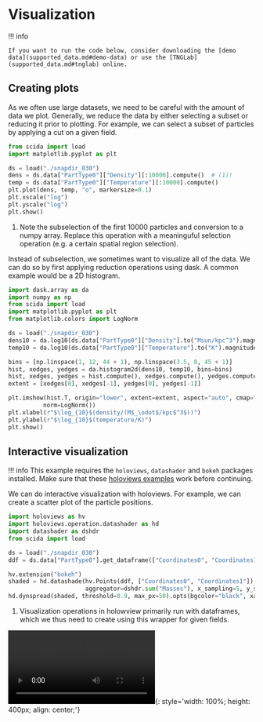 # Visualization

!!! info

    If you want to run the code below, consider downloading the [demo data](supported_data.md#demo-data) or use the [TNGLab](supported_data.md#tnglab) online.

## Creating plots

As we often use large datasets, we need to be careful with the amount of data we plot.
Generally, we reduce the data by either selecting a subset or reducing it prior to plotting.
For example, we can select a subset of particles by applying a cut on a given field.

```python title="Selecting a subset of particles"
from scida import load
import matplotlib.pyplot as plt

ds = load("./snapdir_030")
dens = ds.data["PartType0"]["Density"][:10000].compute()  # (1)!
temp = ds.data["PartType0"]["Temperature"][:10000].compute()
plt.plot(dens, temp, "o", markersize=0.1)
plt.xscale("log")
plt.yscale("log")
plt.show()
```

1. Note the subselection of the first 10000 particles and conversion to a numpy array. Replace this operation with a meaninguful selection operation (e.g. a certain spatial region selection).

Instead of subselection, we sometimes want to visualize all of the data. We can do so by first applying reduction operations using dask. A common example would be a 2D histogram.

```python title="2D histograms"
import dask.array as da
import numpy as np
from scida import load
import matplotlib.pyplot as plt
from matplotlib.colors import LogNorm

ds = load("./snapdir_030")
dens10 = da.log10(ds.data["PartType0"]["Density"].to("Msun/kpc^3").magnitude)
temp10 = da.log10(ds.data["PartType0"]["Temperature"].to("K").magnitude)

bins = [np.linspace(1, 12, 44 + 1), np.linspace(3.5, 8, 45 + 1)]
hist, xedges, yedges = da.histogram2d(dens10, temp10, bins=bins)
hist, xedges, yedges = hist.compute(), xedges.compute(), yedges.compute()
extent = [xedges[0], xedges[-1], yedges[0], yedges[-1]]

plt.imshow(hist.T, origin="lower", extent=extent, aspect="auto", cmap="Greys",
          norm=LogNorm())
plt.xlabel(r"$\log_{10}$(density/(M$_\odot$/kpc$^3$))")
plt.ylabel(r"$\log_{10}$(temperature/K)")
plt.show()
```



## Interactive visualization

!!! info
    This example requires the `holoviews`, `datashader` and `bokeh` packages installed.
    Make sure that these [holoviews examples](https://holoviews.org/getting_started/index.html) work before continuing.


We can do interactive visualization with holoviews. For example, we can create a scatter plot of the particle positions.

```python
import holoviews as hv
import holoviews.operation.datashader as hd
import datashader as dshdr
from scida import load

ds = load("./snapdir_030")
ddf = ds.data["PartType0"].get_dataframe(["Coordinates0", "Coordinates1", "Masses"])  # (1)!

hv.extension("bokeh")
shaded = hd.datashade(hv.Points(ddf, ["Coordinates0", "Coordinates1"]), cmap="viridis", interpolation="linear",
                      aggregator=dshdr.sum("Masses"), x_sampling=5, y_sampling=5)
hd.dynspread(shaded, threshold=0.9, max_px=50).opts(bgcolor="black", xaxis=None, yaxis=None, width=500, height=500)
```

1. Visualization operations in holowview primarily run with dataframes, which we thus need to create using this wrapper for given fields.


![type:video](./videos/datashader_tng50.webm){: style='width: 100%; height: 400px; align: center;'}
